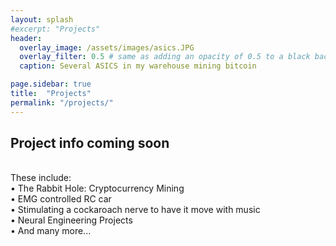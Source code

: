 ```yaml
---
layout: splash
#excerpt: "Projects"
header:
  overlay_image: /assets/images/asics.JPG
  overlay_filter: 0.5 # same as adding an opacity of 0.5 to a black background
  caption: Several ASICS in my warehouse mining bitcoin

page.sidebar: true
title:  "Projects"
permalink: "/projects/"
---
```


<h2> Project info coming soon</h2><br
<h4>These include: <br> </h4>
  • The Rabbit Hole: Cryptocurrency Mining <br>
  • EMG controlled RC car <br>
  • Stimulating a cockaroach nerve to have it move with music <br>
  • Neural Engineering Projects <br>
  • And many more... <br>
